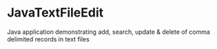 # JavaTextFileEdit
Java application demonstrating add, search, update &amp; delete of comma delimited records in text files 
